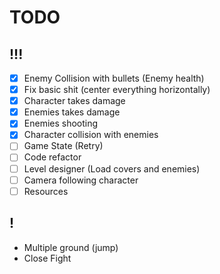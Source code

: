 # TODO
## !!!
- [X] Enemy Collision with bullets (Enemy health)
- [X] Fix basic shit (center everything horizontally)
- [X] Character takes damage
- [X] Enemies takes damage
- [X] Enemies shooting 
- [X] Character collision with enemies
- [ ] Game State (Retry)
- [ ] Code refactor
- [ ] Level designer (Load covers and enemies)
- [ ] Camera following character
- [ ] Resources

## !
- Multiple ground (jump)
- Close Fight

